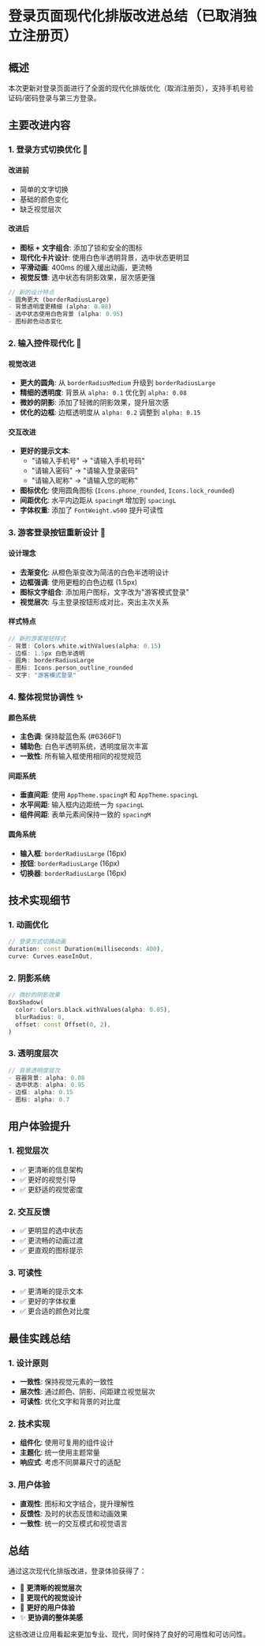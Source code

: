 # 登录页面现代化排版改进总结（已取消独立注册页）

## 概述

本次更新对登录页面进行了全面的现代化排版优化（取消注册页），支持手机号验证码/密码登录与第三方登录。

## 主要改进内容

### 1. 登录方式切换优化 🎯

#### 改进前
- 简单的文字切换
- 基础的颜色变化
- 缺乏视觉层次

#### 改进后
- **图标 + 文字组合**: 添加了锁和安全的图标
- **现代化卡片设计**: 使用白色半透明背景，选中状态更明显
- **平滑动画**: 400ms 的缓入缓出动画，更流畅
- **视觉反馈**: 选中状态有阴影效果，层次感更强

```dart
// 新的设计特点
- 圆角更大 (borderRadiusLarge)
- 背景透明度更精细 (alpha: 0.08)
- 选中状态使用白色背景 (alpha: 0.95)
- 图标颜色动态变化
```

### 2. 输入控件现代化 🎨

#### 视觉改进
- **更大的圆角**: 从 `borderRadiusMedium` 升级到 `borderRadiusLarge`
- **精细的透明度**: 背景从 `alpha: 0.1` 优化到 `alpha: 0.08`
- **微妙的阴影**: 添加了轻微的阴影效果，提升层次感
- **优化的边框**: 边框透明度从 `alpha: 0.2` 调整到 `alpha: 0.15`

#### 交互改进
- **更好的提示文本**: 
  - "请输入手机号" → "请输入手机号码"
  - "请输入密码" → "请输入登录密码"
  - "请输入昵称" → "请输入您的昵称"
- **图标优化**: 使用圆角图标 (`Icons.phone_rounded`, `Icons.lock_rounded`)
- **间距优化**: 水平内边距从 `spacingM` 增加到 `spacingL`
- **字体权重**: 添加了 `FontWeight.w500` 提升可读性

### 3. 游客登录按钮重新设计 🚀

#### 设计理念
- **去渐变化**: 从橙色渐变改为简洁的白色半透明设计
- **边框强调**: 使用更粗的白色边框 (1.5px)
- **图标文字组合**: 添加用户图标，文字改为"游客模式登录"
- **视觉层次**: 与主登录按钮形成对比，突出主次关系

#### 样式特点
```dart
// 新的游客按钮样式
- 背景: Colors.white.withValues(alpha: 0.15)
- 边框: 1.5px 白色半透明
- 圆角: borderRadiusLarge
- 图标: Icons.person_outline_rounded
- 文字: "游客模式登录"
```

### 4. 整体视觉协调性 ✨

#### 颜色系统
- **主色调**: 保持靛蓝色系 (#6366F1)
- **辅助色**: 白色半透明系统，透明度层次丰富
- **一致性**: 所有输入框使用相同的视觉规范

#### 间距系统
- **垂直间距**: 使用 `AppTheme.spacingM` 和 `AppTheme.spacingL`
- **水平间距**: 输入框内边距统一为 `spacingL`
- **组件间距**: 表单元素间保持一致的 `spacingM`

#### 圆角系统
- **输入框**: `borderRadiusLarge` (16px)
- **按钮**: `borderRadiusLarge` (16px)
- **切换器**: `borderRadiusLarge` (16px)

## 技术实现细节

### 1. 动画优化
```dart
// 登录方式切换动画
duration: const Duration(milliseconds: 400),
curve: Curves.easeInOut,
```

### 2. 阴影系统
```dart
// 微妙的阴影效果
BoxShadow(
  color: Colors.black.withValues(alpha: 0.05),
  blurRadius: 8,
  offset: const Offset(0, 2),
)
```

### 3. 透明度层次
```dart
// 背景透明度层次
- 容器背景: alpha: 0.08
- 选中状态: alpha: 0.95
- 边框: alpha: 0.15
- 图标: alpha: 0.7
```

## 用户体验提升

### 1. 视觉层次
- ✅ 更清晰的信息架构
- ✅ 更好的视觉引导
- ✅ 更舒适的视觉密度

### 2. 交互反馈
- ✅ 更明显的选中状态
- ✅ 更流畅的动画过渡
- ✅ 更直观的图标提示

### 3. 可读性
- ✅ 更清晰的提示文本
- ✅ 更好的字体权重
- ✅ 更合适的颜色对比度

## 最佳实践总结

### 1. 设计原则
- **一致性**: 保持视觉元素的一致性
- **层次性**: 通过颜色、阴影、间距建立视觉层次
- **可读性**: 优化文字和背景的对比度

### 2. 技术实现
- **组件化**: 使用可复用的组件设计
- **主题化**: 统一使用主题常量
- **响应式**: 考虑不同屏幕尺寸的适配

### 3. 用户体验
- **直观性**: 图标和文字结合，提升理解性
- **反馈性**: 及时的状态反馈和动画效果
- **一致性**: 统一的交互模式和视觉语言

## 总结

通过这次现代化排版改进，登录体验获得了：

- 🎯 **更清晰的视觉层次**
- 🎨 **更现代的视觉设计**
- 🚀 **更好的用户体验**
- ✨ **更协调的整体美感**

这些改进让应用看起来更加专业、现代，同时保持了良好的可用性和可访问性。
